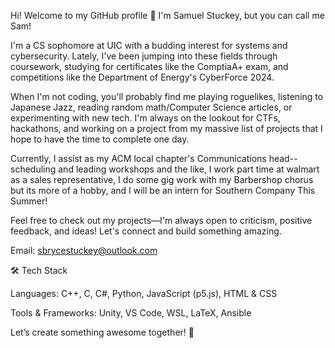 Hi! Welcome to my GitHub profile 👋
I'm Samuel Stuckey, but you can call me Sam!

I'm a CS sophomore at UIC with a budding interest for systems and cybersecurity. Lately, I've been jumping into these fields through coursework, studying for certificates like the ComptiaA+ exam,  and competitions like the Department of Energy's CyberForce 2024.

When I'm not coding, you'll probably find me playing roguelikes, listening to Japanese Jazz, reading random math/Computer Science articles, or experimenting with new tech. I'm always on the lookout for CTFs, hackathons, and working on a project from my massive list of projects that I hope to have the time to complete one day.

Currently, I assist as my ACM local chapter's Communications head--scheduling and leading workshops and the like, I work part time at walmart as a sales representative, I do some gig work with my Barbershop chorus but its more of a hobby, and I will be an intern for Southern Company This Summer!

Feel free to check out my projects—I'm always open to criticism, positive feedback, and ideas! Let's connect and build something amazing.

Email: sbrycestuckey@outlook.com


🛠️ Tech Stack

Languages: C++, C, C#, Python, JavaScript (p5.js), HTML & CSS

Tools & Frameworks: Unity, VS Code, WSL, LaTeX, Ansible


Let’s create something awesome together! 🚀


